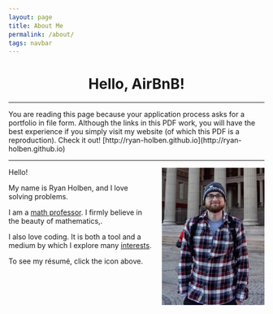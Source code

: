 ```yaml
---
layout: page
title: About Me
permalink: /about/
tags: navbar
---
```


# <div align="center">Hello, AirBnB!</div>
<hr>
You are reading this page because your application process asks for a portfolio in file form.  Although the links in this PDF work, you will have the best experience if you simply visit my website (of which this PDF is a reproduction).  Check it out!  [<i class="fa fa-link" aria-hidden="true"></i>http://ryan-holben.github.io](http://ryan-holben.github.io)
<hr>

<img src="/assets/img/portrait.jpg" style="float:right; width:40%; height:40%; padding: 0px 0px 10px 20px;" title="Exploring Oslo, Norway!">
Hello!

My name is Ryan Holben, and I love solving problems.

I am a [math professor](http://www.furman.edu/academics/mathematics/meet-our-faculty/Pages/Ryan-Holben.aspx).  I firmly believe in the beauty of mathematics,.

I also love coding.  It is both a tool and a medium by which I explore many [interests](/coding/).

To see my résumé, click the <span class ="social-resume"><a class="fa fa-file-pdf-o" href="/assets/pdf/Resume.pdf" title="Résumé"></a></span> icon above.
